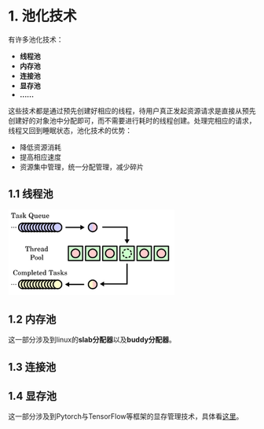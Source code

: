 # 1. 池化技术

有许多池化技术：

- **线程池**
- **内存池**
- **连接池**
- **显存池**
- **......**

这些技术都是通过预先创建好相应的线程，待用户真正发起资源请求是直接从预先创建好的对象池中分配即可，而不需要进行耗时的线程创建。处理完相应的请求，线程又回到睡眠状态，池化技术的优势：

- 降低资源消耗
- 提高相应速度
- 资源集中管理，统一分配管理，减少碎片



## 1.1 线程池



<img src="assets/2560px-Thread_pool.svg.png" alt="undefined" style="zoom: 33%;" />



## 1.2 内存池

这一部分涉及到linux的**slab分配器**以及**buddy分配器**。



## 1.3 连接池



## 1.4 显存池

这一部分涉及到Pytorch与TensorFlow等框架的显存管理技术，具体看[这里]()。